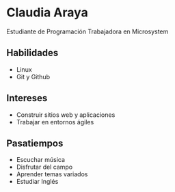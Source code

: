 # Claudia Araya
Estudiante de Programación
Trabajadora en Microsystem

## Habilidades
- Linux
- Git y Github

## Intereses
- Construir sitios web y aplicaciones
- Trabajar en entornos ágiles

## Pasatiempos
- Escuchar música
- Disfrutar del campo
- Aprender temas variados
- Estudiar Inglés
